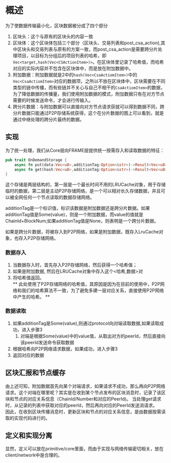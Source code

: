 # 概述
为了使数据传输最小化，区块数据被分成了四个部分
1. 区块头：这个与原有的区块头的内容一致
2. 区块体：这个区块体包括三个部分（区块头、交易列表和post_csa_action),其中区块头和交易列表与原有的方案一致，而post_csa_action是需要跨分片处理项目，以目标为分组后的项目列表的哈希，即`Vec<target,hash(Vec<CSActionItem>)>`。在区块体里记录了哈希值，而哈希对应的实际内容并不包含在区块体中，而是放在附加数据中。
3. 附加数据：附加数据就是2中的`hash(Vec<CsaActiomItem>)`中的`Vec<CsaActiomItem>`对应的数据项，之所以不放在区块体中，区块需要在不同类型的链中传播，而有些链并不关心与自己不相干的`CsaActiomItem>`的数据，为了降低数据的传播量，我们使用附加数据的模式，附加数据只有在对方节点需要的时候发送命令，才会进行传输入。
4. 跨分片数据：与附加数据可以直接向对方节点请求获就可以得到数据不同，跨分片数据只能通过P2P存储系统获得，这个在分片数据的图上可以看到，就是通过中继处理的跨分片最终的数据。

## 实现
为了统一处理，我们从Core层向FRAME层提供统一按需存入和读取数据的特征：
```rust
pub trait OnDemandStorage {
    async fn put(data:Vec<u8>,additionTag:Option<&str>)->Result<Vec<u8>,Error>;
    async fn get(hash:Vec<u8>,additionTag:Option<&str>)->Result<Vec<u8>,Error>;
}
```
这个存储是两层结构的，第一层是一个最长时间不用的LRUCache对象，用于存储临时的数据，第二层是主动P2P存储网络，是一个可以相对长久存储数据，并且可以被全网任何一个节点读取的数据存储网络。

additionTag是一个标识值，标识该数据是附加数据还是跨分片数据。如果additionTag值是Some(value)，则是一个附加数据，而value的值就是ChainId+BlockNum;如果additionTag值是None，则表明是一个跨分片数据。

如果是跨分片数据，将被存入到P2P网络，如果是附加数据，既存入LruCache对象，也存入P2P存储网络。

### 数据存入
1. 当数据存入时，首先存入P2P存储网络，然后获得一个哈希值；
2. 如果是附加数据, 然后在LRUCache对象中存入这个<哈希,数据>对
3. 将哈希值返回。   
** 此处使用了P2P存储网络的哈希值，其原因是因为在目前的使用中，P2P网络和我们的哈希算法不一致，为了避免多建一层对应关系，直接使用P2P网络中产生的哈希。 ** 

### 数据读取
1. 如果additionTag是Some(value),则通过protocol向对端读取数据,如果读取成功，进入步骤3
    1. 对端是根据Some(value)中的value值，从取出对方的peerId，然后直接向该peerId发送命令获取数据
2. 根据哈希向P2P网络请求数据，如果成功，进入步骤3
3. 返回对应的数据



## 区块汇报和节点缓存
由上述可知，附加数据首先向某个对端请求，如果请求不成功，那么再向P2P网络请求。这个对端在哪里呢？其实是在收到某个节点发布的区块消息时，记录了该区块和节点的对应关系信息（ChainId/Number和对应的PeerId)。 当处理get请求时，从记录的列表中获取对应的peerId，然后再向对应的PeerId发送消请求。  
因此，在收到区块传播消息时，更新区块和节点的对应关系信息，是由数据按需读取的实现代码进行的。

## 定义和实现分离
显然，定义可以放在primitive/core里面，而由于实现与网络传输密切相关，放在client/network中是合理的。
